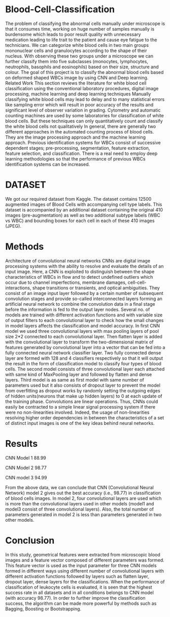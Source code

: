# Blood-Cell-Classification
The problem of classifying the abnormal cells manually under microscope is that it consumes time, working on huge number of samples manually is burdensome which leads to poor result quality with unnecessary medication leading to life trait to the patient and cause eye fatigue to the technicians. We can categorize white blood cells in two main groups mononuclear cells and granulocytes according to the shape of their nucleus. With observing these two groups under a microscope we can further classify them into five subclasses (monocytes, lymphocytes, neutrophils, basophils and eosinophils) based on their size, structure and colour. The goal of this project is to classify the abnormal blood cells based on deformed shaped WBCs image by using CNN and Deep learning.
Related Work
This section reviews the literature for white blood cell classification using the conventional laboratory procedures, digital image processing, machine learning and deep learning techniques
Manually classifying white blood cells may lead to delay and to many statistical errors like sampling error which will result in poor accuracy of the results and significant level of observer variation in grading. Cytometry and automatic counting machines are used by some laboratories for classification of white blood cells. But these techniques can only quantitatively count and classify the white blood cells not qualitatively
In general, there are generally two different approaches in the automated counting process of blood cells. They are the image processing approach and the machine learning approach.
Previous identification systems for WBCs consist of successive dependent stages; pre-processing, segmentation, feature extraction, feature selection, and classification. There is a real need to employ deep learning methodologies so that the performance of previous WBCs identification systems can be increased.

# DATASET
We got our required dataset from Kaggle. The dataset contains 12500 augmented images of Blood Cells with accompanying cell type labels. This dataset is accompanied by an additional dataset containing the original 410 images (pre-augmentation) as well as two additional subtype labels (WBC vs WBC) and bounding boxes for each cell in each of these 410 images (JPEG).



# Methods
Architecture of convolutional neural networks
CNNs are digital image processing systems with the ability to resolve and evaluate the details of an input image. Here, a CNN is exploited to distinguish between the shape characteristics of WBCs in flow and to detect undefined outliers which occur due to channel imperfections, membrane damages, cell-cell-interactions, shape transitions or transients, and optical ambiguities. They consist of an image input layer followed by a certain number of subsequent convolution stages and provide so-called interconnected layers forming an artificial neural network to combine the convolution data in a final stage before the information is fed to the output layer nodes. Several no. of models are trained with different activation functions and with variable size of output filters to each convolutional layer to check how the small changes in model layers affects the classification and model accuracy.
In first CNN model we used three convolutional layers with max pooling layers of pool size 2*2 connected to each convolutional layer. Then flatten layer is added with the convolutional layer to transform the two-dimensional matrix of features generated by convolutional layer into a vector that can be fed into a fully connected neural network classifier layer. Two fully connected dense layer are formed with 128 and 4 classifiers respectively so that it will output the result in the form of classification model to classify four types of blood cells. The second model consists of three convolutional layer each attached with same kind of MaxPooling layer and followed by flatten and dense layers. Third model is as same as first model with same number of parameters used but it also consists of dropout layer to prevent the model from overfitting as dropout works by randomly setting the outgoing edges of hidden units(neurons that make up hidden layers) to 0 at each update of the training phase. 
Convolutions are linear operations. Thus, CNNs could easily be contracted to a simple linear signal processing system if there were no non-linearities involved. Indeed, the usage of non-linearities resolving higher order dependencies in between the characteristics of a set of distinct input images is one of the key ideas behind neural networks.

# Results

CNN Model 1	
88.99

CNN Model 2	
98.77

CNN model 3	
94.99

From the above data, we can conclude that CNN (Convolutional Neural Network) model 2 gives out the best accuracy (i.e., 98.77) in classification of blood cells images. In model 2, four convolutional layers are used which is more than the convolutional layers used in other models (model1 and model3 consist of three convolutional layers). Also, the total number of parameters generated in model 2 is less than parameters generated in two other models.

# Conclusion
In this study, geometrical features were extracted from microscopic blood images and a feature vector composed of different parameters was formed. This feature vector is used as the input parameter for three CNN models formed in different ways using different number of convolutional layers with different activation functions followed by layers such as flatten layer, dropout layer, dense layers for the classifications. When the performance of classification of leukocyte cells is evaluated, it is seen that the highest success rate in all datasets and in all conditions belongs to CNN model (with accuracy 98.77). In order to further improve the classification success, the algorithm can be made more powerful by methods such as Bagging, Boosting or Bootstrapping.


